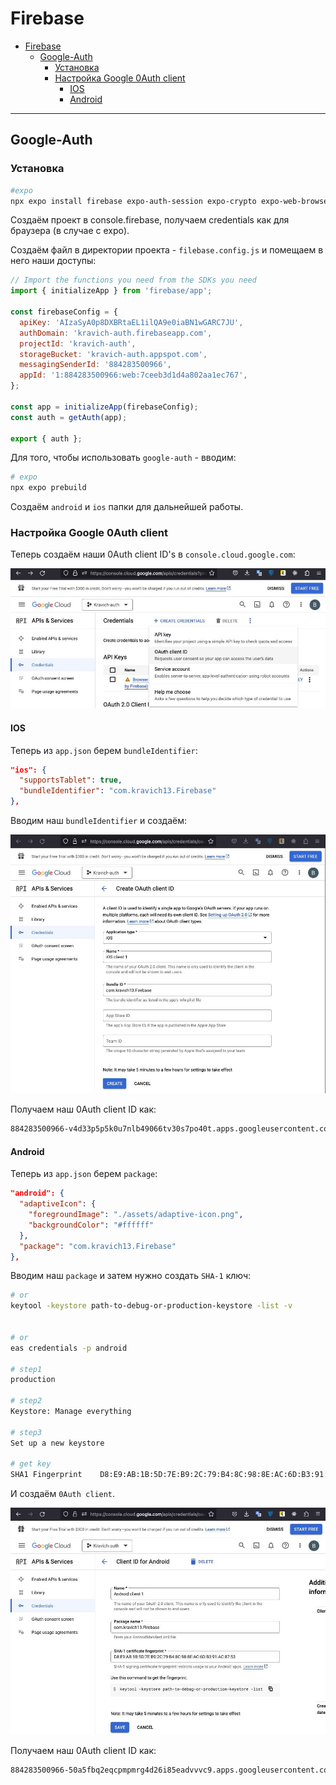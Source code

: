 # Firebase

- [Firebase](#firebase)
  - [Google-Auth](#google-auth)
    - [Установка](#установка)
    - [Настройка Google 0Auth client](#настройка-google-0auth-client)
      - [IOS](#ios)
      - [Android](#android)

***
## Google-Auth

### Установка

```bash
#expo
npx expo install firebase expo-auth-session expo-crypto expo-web-browser
```

Создаём проект в console.firebase, получаем credentials как для браузера (в случае с expo).

Создаём файл в директории проекта - `filebase.config.js` и помещаем в него наши доступы: 

```js
// Import the functions you need from the SDKs you need
import { initializeApp } from 'firebase/app';

const firebaseConfig = {
  apiKey: 'AIzaSyA0p8DXBRtaEL1ilQA9e0iaBN1wGARC7JU',
  authDomain: 'kravich-auth.firebaseapp.com',
  projectId: 'kravich-auth',
  storageBucket: 'kravich-auth.appspot.com',
  messagingSenderId: '884283500966',
  appId: '1:884283500966:web:7ceeb3d1d4a802aa1ec767',
};

const app = initializeApp(firebaseConfig);
const auth = getAuth(app);

export { auth };
```

Для того, чтобы использовать `google-auth` - вводим: 

```bash
# expo
npx expo prebuild
```

Создаём `android` и `ios` папки для дальнейшей работы.

### Настройка Google 0Auth client

Теперь создаём наши 0Auth client ID's в `console.cloud.google.com`: 

![](img/IMAGE%202023-09-06%2021:46:31.jpg)

#### IOS

Теперь из `app.json` берем `bundleIdentifier`: 

```json
"ios": {
  "supportsTablet": true,
  "bundleIdentifier": "com.kravich13.Firebase"
},
```

Вводим наш `bundleIdentifier` и создаём: 


![](img/IMAGE%202023-09-06%2021:46:33.jpg)

Получаем наш 0Auth client ID как:

```bash
884283500966-v4d33p5p5k0u7nlb49066tv30s7po40t.apps.googleusercontent.com
```

#### Android

Теперь из `app.json` берем `package`: 

```json
"android": {
  "adaptiveIcon": {
    "foregroundImage": "./assets/adaptive-icon.png",
    "backgroundColor": "#ffffff"
  },
  "package": "com.kravich13.Firebase"
},
```

Вводим наш `package` и затем нужно создать `SHA-1` ключ: 

```bash
# or
keytool -keystore path-to-debug-or-production-keystore -list -v


# or
eas credentials -p android

# step1
production

# step2
Keystore: Manage everything

# step3 
Set up a new keystore

# get key 
SHA1 Fingerprint    D8:E9:AB:1B:5D:7E:B9:2C:79:B4:8C:98:8E:AC:6D:B3:91:AC:87:53
```

И создаём `0Auth client`. 

![](img/IMAGE%202023-09-06%2022:01:50.jpg)

Получаем наш 0Auth client ID как:

```bash
884283500966-50a5fbq2eqcpmpmrg4d26i85eadvvvc9.apps.googleusercontent.com
```